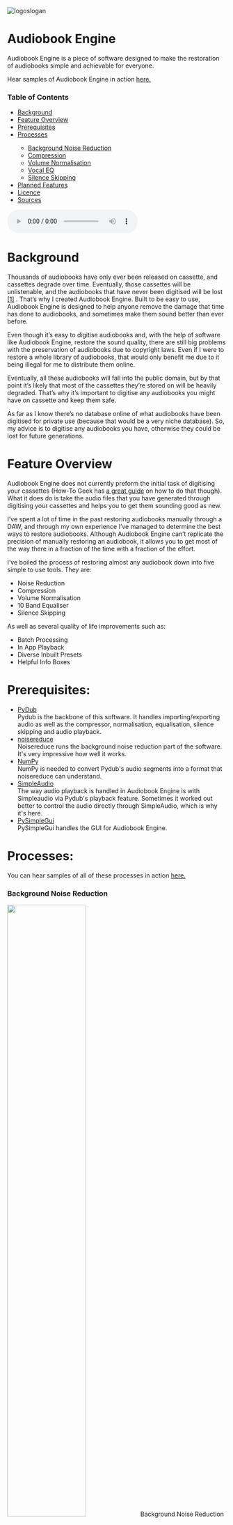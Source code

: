 ![logoslogan](https://user-images.githubusercontent.com/56782487/138986594-54a85c97-9381-45c6-a8ff-ee7893cecca4.png)

# Audiobook Engine

Audiobook Engine is a piece of software designed to make the restoration of audiobooks simple and achievable for everyone.

Hear samples of Audiobook Engine in action <a href='https://richardmosen.com/audiobookenginesamples'>here.</a>

<h3>Table of Contents</h3>
<div><ul>
	<li><a href="#Background">Background</a></li>
	<li><a href="#FeatureOverview">Feature Overview</a></li>
	<li><a href="#Prerequisites">Prerequisites</a></li>
	<li><a href="#Processes">Processes</a></li>
	<div><ul>
		<li><a href="#BackgroundNoiseReduction">Background Noise Reduction</a></li>
		<li><a href="#Compression">Compression</a></li>
		<li><a href="#VolumeNormalisation">Volume Normalisation</a></li>
		<li><a href="#VocalEQ">Vocal EQ</a></li>
		<li><a href="#SilenceSkipping">Silence Skipping</a></li>
	</ul></div>
	<li><a href="#PlannedFeatures">Planned Features</a></li>
	<li><a href="#Licence">Licence</a></li>
	<li><a href="#Sources">Sources</a></li>
</ul></div>

<audio controls>
  <source src="https://github.com/RMosen/Audiobook-Engine/blob/main/Sample%20Audiobooks/DarkTowerSSkip.mp3" type="audio/mpeg">
  <!-- fallback for non supporting browsers goes here -->
  <p>Your browser does not support HTML5 audio, but you can still
     <a href="https://github.com/RMosen/Audiobook-Engine/blob/main/Sample%20Audiobooks/DarkTowerSSkip.mp3">download the music</a>.</p>
</audio>

<h1 id="Background">Background</h1>

Thousands of audiobooks have only ever been released on cassette, and cassettes degrade over time. Eventually, those cassettes will be unlistenable, and the audiobooks that have never been digitised will be lost [[1]](#1) . That’s why I created Audiobook Engine. Built to be easy to use, Audiobook Engine is designed to help anyone remove the damage that time has done to audiobooks, and sometimes make them sound better than ever before.

Even though it’s easy to digitise audiobooks and, with the help of software like Audiobook Engine, restore the sound quality, there are still big problems with the preservation of audiobooks due to copyright laws. Even if I were to restore a whole library of audiobooks, that would only benefit me due to it being illegal for me to distribute them online.

Eventually, all these audiobooks will fall into the public domain, but by that point it’s likely that most of the cassettes they’re stored on will be heavily degraded. That’s why it’s important to digitise any audiobooks you might have on cassette and keep them safe.

As far as I know there’s no database online of what audiobooks have been digitised for private use (because that would be a very niche database). So, my advice is to digitise any audiobooks you have, otherwise they could be lost for future generations.

<h1 id="FeatureOverview">Feature Overview</h1>

Audiobook Engine does not currently preform the initial task of digitising your cassettes (How-To Geek has <a href='https://www.howtogeek.com/177084/how-to-digitizebackup-cassette-tapes-and-other-old-media/'>a great guide</a> on how to do that though). What it does do is take the audio files that you have generated through digitising your cassettes and helps you to get them sounding good as new.

I’ve spent a lot of time in the past restoring audiobooks manually through a DAW, and through my own experience I’ve managed to determine the best ways to restore audiobooks. Although Audiobook Engine can’t replicate the precision of manually restoring an audiobook, it allows you to get most of the way there in a fraction of the time with a fraction of the effort.

I’ve boiled the process of restoring almost any audiobook down into five simple to use tools. They are:
<div><ul>
	<li>Noise Reduction</li>
	<li>Compression</li>
	<li>Volume Normalisation</li>
	<li>10 Band Equaliser</li>
	<li>Silence Skipping</li>
</ul></div>

As well as several quality of life improvements such as:
<div><ul>
	<li>Batch Processing</li>
	<li>In App Playback</li>
	<li>Diverse Inbuilt Presets</li>
	<li>Helpful Info Boxes</li>
</ul></div>

<h1 id="Prerequisites">Prerequisites:</h1>
<div><ul>
	<li><a href="https://github.com/jiaaro/pydub">PyDub</a></li>
		Pydub is the backbone of this software. It handles importing/exporting audio as well as the compressor, normalisation,
		equalisation, silence skipping and audio playback.
	<li><a href="https://github.com/timsainb/noisereduce">noisereduce</a></li>
		Noisereduce runs the background noise reduction part of the software. It's very impressive how well it works.
	<li><a href="https://numpy.org/">NumPy</a></li>
		NumPy is needed to convert Pydub's audio segments into a format that noisereduce can understand.
	<li><a href="https://github.com/hamiltron/py-simple-audio">SimpleAudio</a></li>
		The way audio playback is handled in Audiobook Engine is with Simpleaudio via Pydub's playback feature. Sometimes it worked out better to control the
		audio directly through SimpleAudio, which is why it's here.
	<li><a href="https://pysimplegui.readthedocs.io/en/latest/">PySimpleGui</a></li>
		PySimpleGui handles the GUI for Audiobook Engine.
</ul></div>

<h1 id="Processes">Processes:</h1>

You can hear samples of all of these processes in action <a href='https://richardmosen.com/audiobookenginesamples'>here.</a>

<h3 id="BackgroundNoiseReduction">Background Noise Reduction</h3>
<img src="https://user-images.githubusercontent.com/56782487/138979962-dba3ca2c-3bc7-4bee-a8fd-26ee294de81c.png" width="60%">
Background Noise Reduction scans the audiobook for periods of “silence” and analyses the background noise. It then equalizes the whole audiobook to reduce the background noise. Although it is possible to completely remove the background noise with this tool, a total reduction can leave the dialogue sounding quite bad. But, a more subtle use of the Background Noise Reduction along with Silence Skipping can go a long way to reduce the effects of the background noise. I'd say that for most audiobooks ripped from cassettes, this is the most important feature.

The only adjustable value on this page is noise reduction amount, which is pretty self explanatory. A lower percentage will do less to reduce the background noise, and vice versa.

<br>
<h3 id="Compression">Compression</h3>
<img src="https://user-images.githubusercontent.com/56782487/138980333-8ba6351f-dc09-48fa-91cd-b0c54e931264.PNG" width="60%">

Compression makes it so that there aren’t large changes in volume throughout the course of the audiobook. It does this by detecting any parts of the audio that go over a certain volume and reducing the volume of those parts. Compression will leave your audiobook overall quieter than it was before, so it’s recommended that you use volume normalisation at the same time to bring the volume back up.

There are four controls on the compression page:<br>
<div><ul>
	<li>Threshold is the volume that audio has to go over to be affected by the compressor. Set this lower if the compressor doesn't seem to be doing anything and higher if all it's doing is making the audio quieter (it will be quieter overall anyway)</li>
	<li>Ratio is the amount the volume will be reduced by when part of the audiobook goes over the volume set by the Threshold. Set this number higher to make the compressor more effective, but having it too high can sound weird, so use with caution.</li>
	<li>The attack specifies how long it takes the compressor to lower the volume by the ratio specified by the ratio box after it goes over the volume specified in the threshold box. Setting this number lower makes the volume more consistent, but it makes the volume changes very unnatural sounding.</li>
	<li>The release specifies how long it takes the compressor to turn off after the volume of the audiobook goes below the threshold. Having this number too low can make parts of the audiobook quieter that you would like, but too high can sound unnatural.			
</ul></div>

On the internet there are a lot of guides on how to use an audio compressor that are far more comprehensive than mine, so look at some of those if you want to know more.

<br>
<h3 id="VolumeNormalisation">Volume Normalisation</h3>
<img src="https://user-images.githubusercontent.com/56782487/138981581-6d50d61f-9be5-42d0-8dfc-f34301fd2453.PNG" width="60%">

Normalisation changes the overall volume of the audiobook to match a goal volume (by default, 0.0 dB). This can be useful for bringing the volume up after an audiobook has had compression; if the audiobook was just recorded quietly to begin with; or if different files from the same audiobook are at different volumes.

There is only one input for normalisation and it's the target volume that the audio will be normalised to. 0dB is normally the maximum volume that you can have an audio file at before it starts causing problems such as clipping, so I recommend just keeping it at that. Lowering the value will give you a quieter file and raising it will give you a louder file.
	
<br>
<h3 id="VocalEQ">Vocal EQ</h3>
<img src="https://user-images.githubusercontent.com/56782487/138984795-c46fc9a4-e692-4bba-aa32-c4651456f535.PNG" width="60%">

This Equaliser is for making any adjustments to the way vocals sound on the recording. This could be used for reducing boom from lower voices, softening higher pitched voices, reducing nasality, or a bunch of other things. It does this by raising or lowering the volume of different frequencies in the audiobook.

There is only one input for the equaliser, but it's repeated ten times. Each slider raises or lowers the frequency listed, and the surrounding frequencies, by the amount selected.

<br>
<h3 id="SilenceSkipping">Silence Skipping</h3>
<img src="https://user-images.githubusercontent.com/56782487/138987490-e2d570ed-20fc-400b-94f5-f12b87e71f22.PNG" width="60%">

Silence skipping detects periods of silence in audiobooks and reduces them. There will still be short periods of silence left, so that the audiobook still sounds natural and non-fatiguing. 

There are four controls on the Silence Skipping page:<br>
<div><ul>
	<li>The Minimum Silence is how long a period of silence has to be before it will be shortened. Raising this value will mean that periods of silence have to be longer before they will be removed, and vice versa.</li>
	<li>The Silence Threshold is the volume that the audio has to go below before it counts as silence. If the silence skipping doesn't appear to be working, try raising this value. If too much is being skipped (including the beginnings and ends of words) try lowering this value.</li>
	<li>The Keep Silence value tells the program how much silence to keep when silence is being skipped. This helps prevent there being absolutely no silence in the audiobook, which can sound fatiguing.</li>
	<li>The Searching Step value controls how often the program checks to see if the audiobook is silent or not. For example, if Seek Step is set to 5ms, it will check for silence every five milliseconds. The only reason to raise this number is to make the program run quicker.</li>
</ul></div>

<h1 id="PlannedFeatures">Planned Features</h1>
<div><ul>
	<li>Dolby Noise Reduction Decoding</li>
	<li>Mouth Noise Reduction</li>
	<li>Metadata Support</li>
</ul></div>

<h1 id="Licence">Licence</h1>
<a href="https://tldrlegal.com/license/mit-license">MIT</a>

<h1 id="Sources">Sources</h1>

<p id="1">[1] Schuller, D. (2001). Preserving the Facts for the Future: Principles and Practices for the Transfer of Analog Audio Documents into the Digital Domain. JAES, 49(7/8), 618–621.</p>
